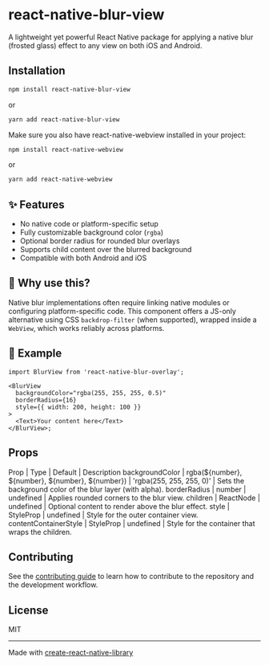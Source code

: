 # react-native-blur-view

A lightweight yet powerful React Native package for applying a native blur (frosted glass) effect to any view on both iOS and Android.

## Installation

```sh
npm install react-native-blur-view
```

or

```sh
yarn add react-native-blur-view
```

Make sure you also have react-native-webview installed in your project:

```sh
npm install react-native-webview
```

or

```sh
yarn add react-native-webview
```

## ✨ Features

- No native code or platform-specific setup
- Fully customizable background color (`rgba`)
- Optional border radius for rounded blur overlays
- Supports child content over the blurred background
- Compatible with both Android and iOS

## 🚀 Why use this?

Native blur implementations often require linking native modules or configuring platform-specific code. This component offers a JS-only alternative using CSS `backdrop-filter` (when supported), wrapped inside a `WebView`, which works reliably across platforms.

## 🧪 Example

```tsx
import BlurView from 'react-native-blur-overlay';

<BlurView
  backgroundColor="rgba(255, 255, 255, 0.5)"
  borderRadius={16}
  style={{ width: 200, height: 100 }}
>
  <Text>Your content here</Text>
</BlurView>;
```

## Props

Prop | Type | Default | Description
backgroundColor | rgba(${number}, ${number}, ${number}, ${number}) | 'rgba(255, 255, 255, 0)' | Sets the background color of the blur layer (with alpha).
borderRadius | number | undefined | Applies rounded corners to the blur view.
children | ReactNode | undefined | Optional content to render above the blur effect.
style | StyleProp<ViewStyle> | undefined | Style for the outer container view.
contentContainerStyle | StyleProp<ViewStyle> | undefined | Style for the container that wraps the children.

## Contributing

See the [contributing guide](CONTRIBUTING.md) to learn how to contribute to the repository and the development workflow.

## License

MIT

---

Made with [create-react-native-library](https://github.com/callstack/react-native-builder-bob)
